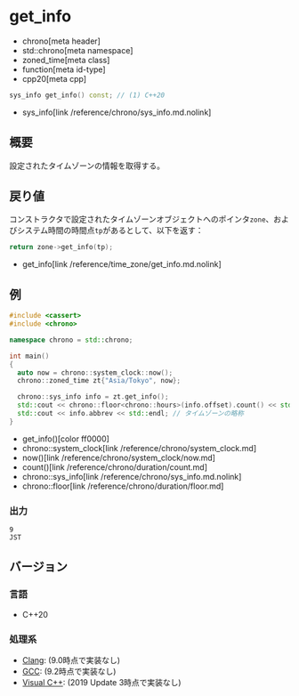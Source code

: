 # get_info
* chrono[meta header]
* std::chrono[meta namespace]
* zoned_time[meta class]
* function[meta id-type]
* cpp20[meta cpp]

```cpp
sys_info get_info() const; // (1) C++20
```
* sys_info[link /reference/chrono/sys_info.md.nolink]

## 概要
設定されたタイムゾーンの情報を取得する。


## 戻り値
コンストラクタで設定されたタイムゾーンオブジェクトへのポインタ`zone`、およびシステム時間の時間点`tp`があるとして、以下を返す：

```cpp
return zone->get_info(tp);
```
* get_info[link /reference/time_zone/get_info.md.nolink]


## 例
```cpp example
#include <cassert>
#include <chrono>

namespace chrono = std::chrono;

int main()
{
  auto now = chrono::system_clock::now();
  chrono::zoned_time zt{"Asia/Tokyo", now};

  chrono::sys_info info = zt.get_info();
  std::cout << chrono::floor<chrono::hours>(info.offset).count() << std::endl; // UTCタイムゾーンからの差分時間
  std::cout << info.abbrev << std::endl; // タイムゾーンの略称
}
```
* get_info()[color ff0000]
* chrono::system_clock[link /reference/chrono/system_clock.md]
* now()[link /reference/chrono/system_clock/now.md]
* count()[link /reference/chrono/duration/count.md]
* chrono::sys_info[link /reference/chrono/sys_info.md.nolink]
* chrono::floor[link /reference/chrono/duration/floor.md]

### 出力
```
9
JST
```

## バージョン
### 言語
- C++20

### 処理系
- [Clang](/implementation.md#clang): (9.0時点で実装なし)
- [GCC](/implementation.md#gcc): (9.2時点で実装なし)
- [Visual C++](/implementation.md#visual_cpp): (2019 Update 3時点で実装なし)
